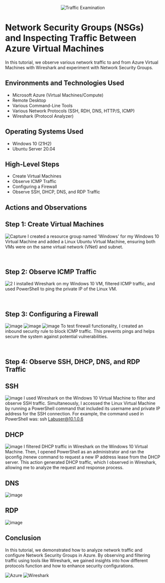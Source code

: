 <p align="center">
<img src="https://i.imgur.com/Ua7udoS.png" alt="Traffic Examination"/>
</p>

<h1>Network Security Groups (NSGs) and Inspecting Traffic Between Azure Virtual Machines</h1>
In this tutorial, we observe various network traffic to and from Azure Virtual Machines with Wireshark and experiment with Network Security Groups. <br />

<h2>Environments and Technologies Used</h2>

- Microsoft Azure (Virtual Machines/Compute)
- Remote Desktop
- Various Command-Line Tools
- Various Network Protocols (SSH, RDH, DNS, HTTP/S, ICMP)
- Wireshark (Protocol Analyzer)

<h2>Operating Systems Used </h2>

- Windows 10 (21H2)
- Ubuntu Server 20.04

<h2>High-Level Steps</h2>

- Create Virtual Machines
- Observe ICMP Traffic
- Configuring a Firewall 
- Observe SSH, DHCP, DNS, and RDP Traffic
<h2>Actions and Observations</h2>


<p>
  
## Step 1: Create Virtual Machines

![Capture](https://github.com/user-attachments/assets/6fcf18f4-23c5-467a-9b56-0812dc81aa6d)
I created a resource group named 'Windows' for my Windows 10 Virtual Machine and added a Linux Ubuntu Virtual Machine, ensuring both VMs were on the same virtual network (VNet) and subnet.

</p>
<p>

</p>
<br />

<p>

## Step 2: Observe ICMP Traffic

![2](https://github.com/user-attachments/assets/91a08904-941c-4a10-a8da-11b82a2f664e)
I installed Wireshark on my Windows 10 VM, filtered ICMP traffic, and used PowerShell to ping the private IP of the Linux VM.

</p>
<p>
<br />
  
## Step 3: Configuring a Firewall
  
![image](https://github.com/user-attachments/assets/27c0ed10-1fad-47da-9e39-b9be2648480d)
![image](https://github.com/user-attachments/assets/e5346a69-e3eb-42b6-86f8-89be9087c0e1)
![image](https://github.com/user-attachments/assets/fe7314af-34d5-4fe6-8b9f-80e8c28ec990)
To test firewall functionality, I created an inbound security rule to block ICMP traffic. This prevents pings and helps secure the system against potential vulnerabilities.

</p>
<br />

## Step 4: Observe SSH, DHCP, DNS, and RDP Traffic
## SSH
![image](https://github.com/user-attachments/assets/d3bdbd24-86d3-4b0f-8887-48142c8f8554)
I used Wireshark on the Windows 10 Virtual Machine to filter and observe SSH traffic. Simultaneously, I accessed the Linux Virtual Machine by running a PowerShell command that included its username and private IP address for the SSH connection. For example, the command used in PowerShell was: ssh Labuser@10.1.0.6
## DHCP
![image](https://github.com/user-attachments/assets/6d144f6d-bfbc-4df4-8e5e-1ab97eb4257a)
I filtered DHCP traffic in Wireshark on the Windows 10 Virtual Machine. Then, I opened PowerShell as an administrator and ran the ipconfig /renew command to request a new IP address lease from the DHCP server. This action generated DHCP traffic, which I observed in Wireshark, allowing me to analyze the request and response process.

## DNS
![image](https://github.com/user-attachments/assets/6714cea8-7541-4889-8c20-6ee12e52260a)

## RDP
![image](https://github.com/user-attachments/assets/00b11044-fa73-47ac-b6c7-1a07e6c1c1ed)

## Conclusion
In this tutorial, we demonstrated how to analyze network traffic and configure Network Security Groups in Azure. By observing and filtering traffic using tools like Wireshark, we gained insights into how different protocols function and how to enhance security configurations.

![Azure](https://img.shields.io/badge/Azure-Cloud-blue)
![Wireshark](https://img.shields.io/badge/Wireshark-Network%20Analyzer-blue)
